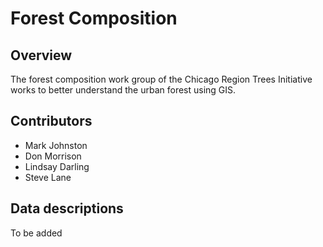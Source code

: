 # Forest Composition

## Overview
The forest composition work group of the Chicago Region Trees Initiative works to better understand the urban forest using GIS.

## Contributors

- Mark Johnston
- Don Morrison
- Lindsay Darling
- Steve Lane

## Data descriptions

To be added
